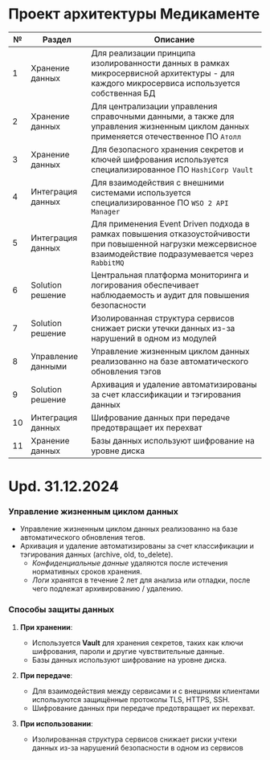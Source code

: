 # Проект архитектуры Медикаменте

| **№** | **Раздел**         | **Описание**                                                                                                                                                   |
|-------|--------------------|----------------------------------------------------------------------------------------------------------------------------------------------------------------|
| 1     | Хранение данных    | Для реализации принципа изолированности данных в рамках микросервисной архитектуры - для каждого микросервиса используется собственная БД                      | 
| 2     | Хранение данных    | Для централизации управления справочными данными, а также для управления жизненным циклом данных применяется отечественное ПО `Атолл`                          | 
| 3     | Хранение данных    | Для безопасного хранения секретов и ключей шифрования используется специализированное ПО `HashiCorp Vault`                                                     | 
| 4     | Интеграция данных  | Для взаимодействия с внешними системами используется специализированное ПО `WSO 2 API Manager`                                                                 | 
| 5     | Интеграция данных  | Для применения Event Driven подхода в рамках повышения отказоустойчивости при повышенной нагрузки межсервисное взаимодействие подразумевается через `RabbitMQ` |
| 6     | Solution решение   | Центральная платформа мониторинга и логирования обеспечивает наблюдаемость и аудит для повышения безопасности                                                  |
| 7     | Solution решение   | Изолированная структура сервисов снижает риски утечки данных из-за нарушений в одном из модулей                                                                |
| 8     | Управление данными | Управление жизненным циклом данных реализованно на базе автоматического обновления тэгов                                                                       |
| 9     | Solution решение   | Архивация и удаление автоматизированы за счет классификации и тэгирования данных                                                                               |
| 10    | Интеграция данных  | Шифрование данных при передаче предотвращает их перехват                                                                                                       |
| 11    | Хранение  данных   | Базы данных используют шифрование на уровне диска                                                                                                              |


# Upd. 31.12.2024
### Управление жизненным циклом данных
    
- Управление жизненным циклом данных реализованно на базе автоматического обновления тегов.
- Архивация и удаление автоматизированы за счет классификации и тэгирования данных (archive, old, to_delete).
  - _Конфиденциальные данные_ удаляются после истечения нормативных сроков хранения.
  - _Логи_ хранятся в течение 2 лет для анализа или отладки, после чего подлежат архивированию / удалению.

###  Способы защиты данных
1. **При хранении**:
    - Используется **Vault** для хранения секретов, таких как ключи шифрования, пароли и другие чувствительные данные.
    - Базы данных используют шифрование на уровне диска.

2. **При передаче**:
    - Для взаимодействия между сервисами и с внешними клиентами используются защищённые протоколы TLS, HTTPS, SSH.
    - Шифрование данных при передаче предотвращает их перехват.

3. **При использовании**:
    - Изолированная структура сервисов снижает риски учтеки данных из-за нарушений безопасности в одном из сервисов